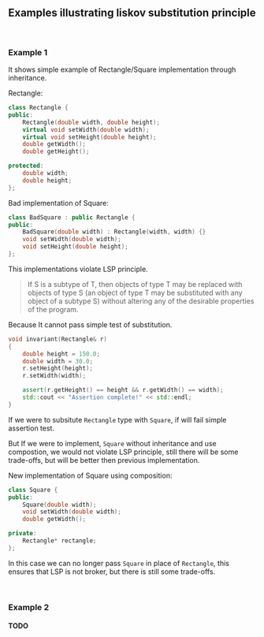 ## Examples illustrating liskov substitution principle
</br>

### <b>Example 1</b>

It shows simple example of Rectangle/Square implementation through inheritance.

Rectangle:

```c++
class Rectangle {
public:
    Rectangle(double width, double height);
    virtual void setWidth(double width);
    virtual void setHeight(double height);
    double getWidth();
    double getHeight();

protected:
    double width;
    double height;
};

```

Bad implementation of Square:

```c++
class BadSquare : public Rectangle {
public:
    BadSquare(double width) : Rectangle(width, width) {}
    void setWidth(double width);
    void setHeight(double height);
};
```

This implementations violate LSP principle.
> If S is a subtype of T, then objects of type T may be replaced with objects of type S (an object of type T may be substituted with any object of a subtype S) without altering any of the desirable properties of the program.

Because It cannot pass simple test of substitution.
```c++
void invariant(Rectangle& r)
{
    double height = 150.0;
    double width = 30.0;
    r.setHeight(height);
    r.setWidth(width);

    assert(r.getHeight() == height && r.getWidth() == width);
    std::cout << "Assertion complete!" << std::endl;
}
```
If we were to subsitute `Rectangle` type with `Square`, if will fail simple assertion test.


But If we were to implement, `Square` without inheritance and use compostion, we would not violate LSP principle, still there will be some trade-offs, but will be better then previous implementation.

New implementation of Square using composition:
```c++
class Square {
public:
    Square(double width);
    void setWidth(double width);
    double getWidth();

private:
    Rectangle* rectangle;
};
```

In this case we can no longer pass `Square` in place of `Rectangle`, this ensures that LSP is not broker, but there is still some trade-offs.


</br>

### Example 2

#### TODO